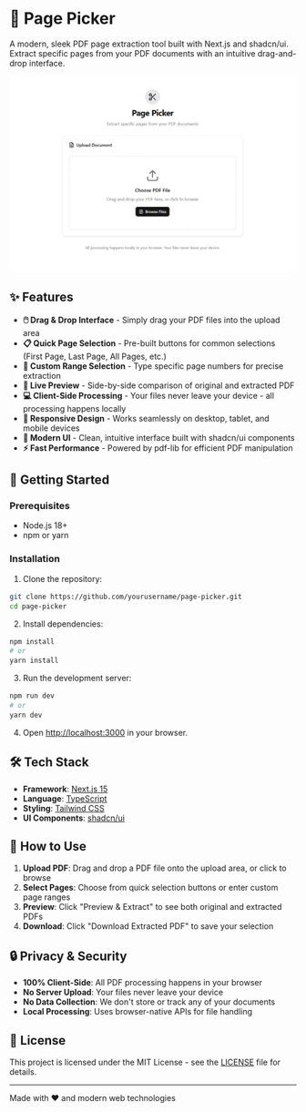 # 📄 Page Picker

A modern, sleek PDF page extraction tool built with Next.js and shadcn/ui. Extract specific pages from your PDF documents with an intuitive drag-and-drop interface.

![Page Picker](./public/og.png)

## ✨ Features

- **🖱️ Drag & Drop Interface** - Simply drag your PDF files into the upload area
- **📋 Quick Page Selection** - Pre-built buttons for common selections (First Page, Last Page, All Pages, etc.)
- **🎯 Custom Range Selection** - Type specific page numbers for precise extraction
- **👀 Live Preview** - Side-by-side comparison of original and extracted PDF
- **💻 Client-Side Processing** - Your files never leave your device - all processing happens locally
- **📱 Responsive Design** - Works seamlessly on desktop, tablet, and mobile devices
- **🎨 Modern UI** - Clean, intuitive interface built with shadcn/ui components
- **⚡ Fast Performance** - Powered by pdf-lib for efficient PDF manipulation

## 🚀 Getting Started

### Prerequisites

- Node.js 18+ 
- npm or yarn

### Installation

1. Clone the repository:
```bash
git clone https://github.com/yourusername/page-picker.git
cd page-picker
```

2. Install dependencies:
```bash
npm install
# or
yarn install
```

3. Run the development server:
```bash
npm run dev
# or
yarn dev
```

4. Open [http://localhost:3000](http://localhost:3000) in your browser.

## 🛠️ Tech Stack

- **Framework**: [Next.js 15](https://nextjs.org/)
- **Language**: [TypeScript](https://www.typescriptlang.org/)
- **Styling**: [Tailwind CSS](https://tailwindcss.com/)
- **UI Components**: [shadcn/ui](https://ui.shadcn.com/)


## 📖 How to Use

1. **Upload PDF**: Drag and drop a PDF file onto the upload area, or click to browse
2. **Select Pages**: Choose from quick selection buttons or enter custom page ranges
3. **Preview**: Click "Preview & Extract" to see both original and extracted PDFs
4. **Download**: Click "Download Extracted PDF" to save your selection



## 🔒 Privacy & Security

- **100% Client-Side**: All PDF processing happens in your browser
- **No Server Upload**: Your files never leave your device
- **No Data Collection**: We don't store or track any of your documents
- **Local Processing**: Uses browser-native APIs for file handling


## 📄 License

This project is licensed under the MIT License - see the [LICENSE](LICENSE) file for details.



---

Made with ❤️ and modern web technologies

